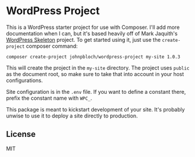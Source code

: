 # WordPress Project

This is a WordPress starter project for use with Composer. I'll add more documentation when I can, but it's based heavily off of Mark Jaquith's [WordPress Skeleton](https://github.com/markjaquith/WordPress-Skeleton) project. To get started using it, just use the `create-project` composer command:

```
composer create-project johnpbloch/wordpress-project my-site 1.0.3
```

This will create the project in the `my-site` directory. The project uses `public` as the document root, so make sure to take that into account in your host configurations.

Site configuration is in the `.env` file. If you want to define a constant there, prefix the constant name with `WPC_`.

This package is meant to kickstart development of your site. It's probably unwise to use it to deploy a site directly to production.

## License

MIT

